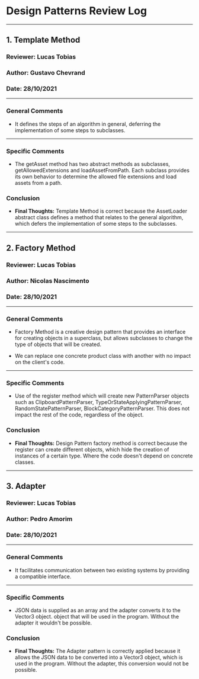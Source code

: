 # Design Patterns Review Log

---

## 1. Template Method

### Reviewer: Lucas Tobias

### Author: Gustavo Chevrand

### Date: 28/10/2021

---

### General Comments
- It defines the steps of an algorithm in general, deferring the implementation of some steps to subclasses.

---

### Specific Comments
- The getAsset method has two abstract methods as subclasses, getAllowedExtensions and loadAssetFromPath. Each subclass provides its own behavior to determine the allowed file extensions and load assets from a path.


### Conclusion
- **Final Thoughts:** Template Method is correct because the AssetLoader abstract class defines a method that relates to the general algorithm, which defers the implementation of some steps to the subclasses.

---

## 2. Factory Method

### Reviewer: Lucas Tobias

### Author: Nicolas Nascimento

### Date: 28/10/2021

---

### General Comments
- Factory Method is a creative design pattern that provides an interface for creating objects in a superclass, but allows subclasses to change the type of objects that will be created.

- We can replace one concrete product class with another with no impact on the client's code.

---

### Specific Comments
- Use of the register method which will create new PatternParser objects such as ClipboardPatternParser, TypeOrStateApplyingPatternParser, RandomStatePatternParser, BlockCategoryPatternParser. This does not impact the rest of the code, regardless of the object.

### Conclusion
- **Final Thoughts:** Design Pattern factory method is correct because the register can create different objects, which hide the creation of instances of a certain type. Where the code doesn't depend on concrete classes.


---

## 3. Adapter

### Reviewer: Lucas Tobias

### Author: Pedro Amorim

### Date: 28/10/2021

---

### General Comments
- It facilitates communication between two existing systems by providing a compatible interface.

---

### Specific Comments
- JSON data is supplied as an array and the adapter converts it to the Vector3 object. object that will be used in the program. Without the adapter it wouldn't be possible.

### Conclusion
- **Final Thoughts:** The Adapter pattern is correctly applied because it allows the JSON data to be converted into a Vector3 object, which is used in the program. Without the adapter, this conversion would not be possible.


